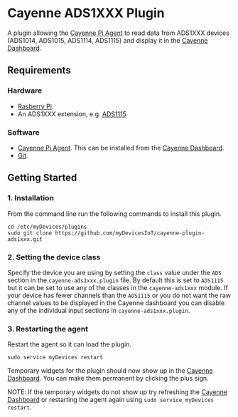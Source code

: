 # Cayenne ADS1XXX Plugin
A plugin allowing the [Cayenne Pi Agent](https://github.com/myDevicesIoT/Cayenne-Agent) to read data from ADS1XXX devices (ADS1014, ADS1015, ADS1114, ADS1115) and display it in the [Cayenne Dashboard](https://cayenne.mydevices.com).

## Requirements
### Hardware
* [Rasberry Pi](https://www.raspberrypi.org).
* An ADS1XXX extension, e.g. [ADS1115](https://www.adafruit.com/product/1085).

### Software
* [Cayenne Pi Agent](https://github.com/myDevicesIoT/Cayenne-Agent). This can be installed from the [Cayenne Dashboard](https://cayenne.mydevices.com).
* [Git](https://git-scm.com/).

## Getting Started

### 1. Installation

   From the command line run the following commands to install this plugin.
   ```
   cd /etc/myDevices/plugins
   sudo git clone https://github.com/myDevicesIoT/cayenne-plugin-ads1xxx.git
   ```

### 2. Setting the device class

   Specify the device you are using by setting the `class` value under the `ADS` section in the `cayenne-ads1xxx.plugin` file.
   By default this is set to `ADS1115` but it can be set to use any of the classes in the `cayenne-ads1xxx` module. If your 
   device has fewer channels than the `ADS1115` or you do not want the raw channel values to be displayed in the Cayenne 
   dashboard you can disable any of the individual input sections in `cayenne-ads1xxx.plugin`.

### 3. Restarting the agent

   Restart the agent so it can load the plugin.
   ```
   sudo service myDevices restart
   ```
   Temporary widgets for the plugin should now show up in the [Cayenne Dashboard](https://cayenne.mydevices.com). You can make them permanent by clicking the plus sign.

   NOTE: If the temporary widgets do not show up try refreshing the [Cayenne Dashboard](https://cayenne.mydevices.com) or restarting the agent again using `sudo service myDevices restart`.